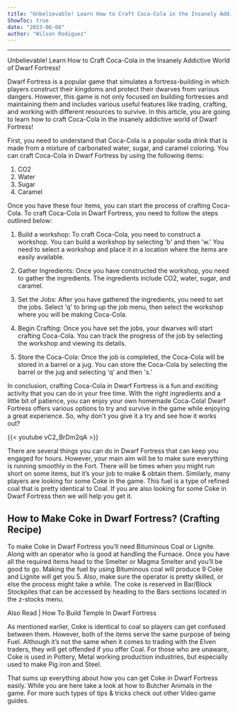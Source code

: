 ```yaml
---
title: "Unbelievable! Learn How to Craft Coca-Cola in the Insanely Addictive World of Dwarf Fortress!"
ShowToc: true 
date: "2023-06-08"
author: "Wilson Rodiguez"
---
```

*****
Unbelievable! Learn How to Craft Coca-Cola in the Insanely Addictive World of Dwarf Fortress!

Dwarf Fortress is a popular game that simulates a fortress-building in which players construct their kingdoms and protect their dwarves from various dangers. However, this game is not only focused on building fortresses and maintaining them and includes various useful features like trading, crafting, and working with different resources to survive. In this article, you are going to learn how to craft Coca-Cola in the insanely addictive world of Dwarf Fortress!

First, you need to understand that Coca-Cola is a popular soda drink that is made from a mixture of carbonated water, sugar, and caramel coloring. You can craft Coca-Cola in Dwarf Fortress by using the following items:

1. CO2
2. Water
3. Sugar
4. Caramel

Once you have these four items, you can start the process of crafting Coca-Cola. To craft Coca-Cola in Dwarf Fortress, you need to follow the steps outlined below:

1. Build a workshop: To craft Coca-Cola, you need to construct a workshop. You can build a workshop by selecting 'b' and then 'w.' You need to select a workshop and place it in a location where the items are easily available.

2. Gather Ingredients: Once you have constructed the workshop, you need to gather the ingredients. The ingredients include CO2, water, sugar, and caramel.

3. Set the Jobs: After you have gathered the ingredients, you need to set the jobs. Select 'q' to bring up the job menu, then select the workshop where you will be making Coca-Cola.

4. Begin Crafting: Once you have set the jobs, your dwarves will start crafting Coca-Cola. You can track the progress of the job by selecting the workshop and viewing its details.

5. Store the Coca-Cola: Once the job is completed, the Coca-Cola will be stored in a barrel or a jug. You can store the Coca-Cola by selecting the barrel or the jug and selecting 'q' and then 's.'

In conclusion, crafting Coca-Cola in Dwarf Fortress is a fun and exciting activity that you can do in your free time. With the right ingredients and a little bit of patience, you can enjoy your own homemade Coca-Cola! Dwarf Fortress offers various options to try and survive in the game while enjoying a great experience. So, why don't you give it a try and see how it works out?

{{< youtube vC2_BrDm2qA >}} 



There are several things you can do in Dwarf Fortress that can keep you engaged for hours. However, your main aim will be to make sure everything is running smoothly in the Fort. There will be times when you might run short on some items, but it’s your job to make & obtain them. Similarly, many players are looking for some Coke in the game. This fuel is a type of refined coal that is pretty identical to Coal. If you are also looking for some Coke in Dwarf Fortress then we will help you get it.
 
## How to Make Coke in Dwarf Fortress? (Crafting Recipe)
 

 
To make Coke in Dwarf Fortress you’ll need Bituminous Coal or Lignite. Along with an operator who is good at handling the Furnace. Once you have all the required items head to the Smelter or Magma Smelter and you’ll be good to go. Making the fuel by using Bituminous coal will produce 9 Coke and Lignite will get you 5. Also, make sure the operator is pretty skilled, or else the process might take a while. The coke is reserved in Bar/Block Stockpiles that can be accessed by heading to the Bars sections located in the z-stocks menu.
 
Also Read | How To Build Temple In Dwarf Fortress
 
As mentioned earlier, Coke is identical to coal so players can get confused between them. However, both of the items serve the same purpose of being Fuel. Although it’s not the same when it comes to trading with the Elven traders, they will get offended if you offer Coal. For those who are unaware, Coke is used in Pottery, Metal working production industries, but especially used to make Pig iron and Steel.
 
That sums up everything about how you can get Coke in Dwarf Fortress easily. While you are here take a look at how to Butcher Animals in the game. For more such types of tips & tricks check out other Video game guides.




